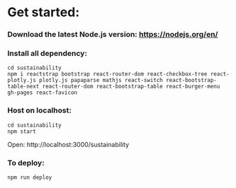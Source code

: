 # Get started:

### Download the latest Node.js version: https://nodejs.org/en/

### Install all dependency:
``` shell
cd sustainability
npm i reactstrap bootstrap react-router-dom react-checkbox-tree react-plotly.js plotly.js papaparse mathjs react-switch react-bootstrap-table-next react-router-dom react-bootstrap-table react-burger-menu gh-pages react-favicon
```


### Host on localhost:
``` shell
cd sustainability
npm start
```
Open: 
http://localhost:3000/sustainability

### To deploy:
``` shell
npm run deploy
```
